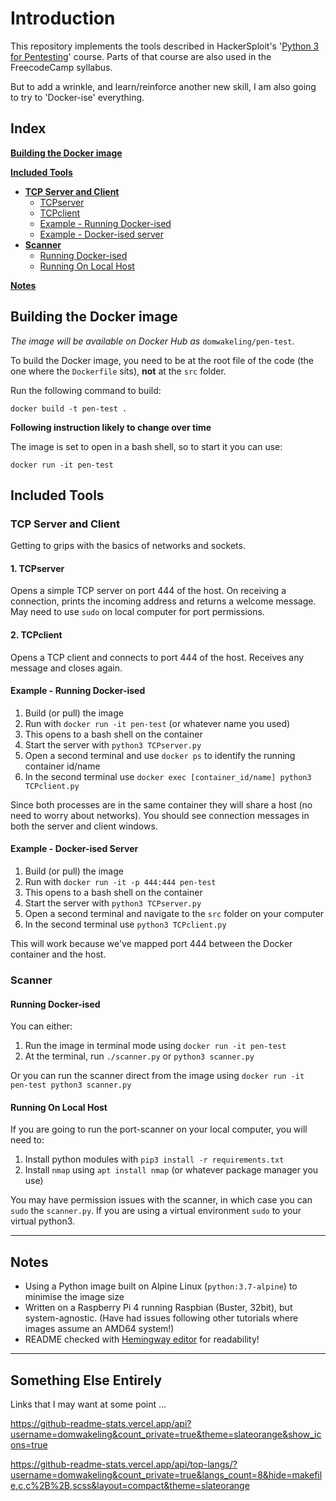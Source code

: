 # Introduction

This repository implements the tools described in HackerSploit's '[Python
3 for Pentesting](https://www.youtube.com/watch?v=UadqiHXfvsg&list=PLBf0hzazHTGM_dncTqO9l-0zUQYP0nNPU)'
course. Parts of that course are also used in the FreecodeCamp syllabus.

But to add a wrinkle, and learn/reinforce another new skill, I am also going to try to
'Docker-ise' everything.

## Index
**[Building the Docker image](#building-the-docker-image)**

**[Included Tools](#included-tools)**
* **[TCP Server and Client](#tcp-server-and-client)**
  * [TCPserver](#1%2E-tcpserver)
  * [TCPclient](#2%2E-tcpclient)
  * [Example - Running Docker-ised](#example---running-docker-ised)
  * [Example - Docker-ised server](#example---docker-ised-server)
* **[Scanner](#scanner)**
  * [Running Docker-ised](#running-docker-ised)
  * [Running On Local Host](#running-on-local-host)

**[Notes](#notes)**

## Building the Docker image

*The image will be available on Docker Hub as* `domwakeling/pen-test`.

To build the Docker image, you need to be at the root file of the code (the one where the `Dockerfile`
sits), **not** at the `src` folder.

Run the following command to build:

`docker build -t pen-test .`

**Following instruction likely to change over time**

The image is set to open in a bash shell, so to start it you can use:

`docker run -it pen-test`

## Included Tools

### TCP Server and Client

Getting to grips with the basics of networks and sockets.

#### 1. TCPserver

Opens a simple TCP server on port 444 of the host. On receiving a connection, prints the incoming
address and returns a welcome message. May need to use `sudo` on local computer for port permissions.

#### 2. TCPclient

Opens a TCP client and connects to port 444 of the host. Receives any message and closes again.

#### Example - Running Docker-ised

1. Build (or pull) the image
1. Run with `docker run -it pen-test` (or whatever name you used)
1. This opens to a bash shell on the container
1. Start the server with `python3 TCPserver.py`
1. Open a second terminal and use `docker ps` to identify the running container id/name
1. In the second terminal use `docker exec [container_id/name] python3 TCPclient.py`

Since both processes are in the same container they will share a host (no need to worry about networks).
You should see connection messages in both the server and client windows.

#### Example - Docker-ised Server

1. Build (or pull) the image
1. Run with `docker run -it -p 444:444 pen-test`
1. This opens to a bash shell on the container
1. Start the server with `python3 TCPserver.py`
1. Open a second terminal and navigate to the `src` folder on your computer
1. In the second terminal use `python3 TCPclient.py`

This will work because we've mapped port 444 between the Docker container and the host.

### Scanner

#### Running Docker-ised

You can either:
1. Run the image in terminal mode using `docker run -it pen-test`
1. At the terminal, run `./scanner.py` or `python3 scanner.py`

Or you can run the scanner direct from the image using `docker run -it pen-test python3 scanner.py`

#### Running On Local Host

If you are going to run the port-scanner on your local computer, you will need to:
1. Install python modules with `pip3 install -r requirements.txt`
1. Install `nmap` using `apt install nmap` (or whatever package manager you use)

You may have permission issues with the scanner, in which case you can `sudo` the `scanner.py`. If you are using a virtual environment `sudo` to your virtual python3.

---

## Notes

* Using a Python image built on Alpine Linux (`python:3.7-alpine`) to minimise the
  image size
* Written on a Raspberry Pi 4 running Raspbian (Buster, 32bit), but system-agnostic. (Have had
  issues following other tutorials where images assume an AMD64 system!)
* README checked with [Hemingway editor](http://www.hemingwayapp.com/) for readability!


---

## Something Else Entirely 

Links that I may want at some point ...

  https://github-readme-stats.vercel.app/api?username=domwakeling&count_private=true&theme=slateorange&show_icons=true

  https://github-readme-stats.vercel.app/api/top-langs/?username=domwakeling&count_private=true&langs_count=8&hide=makefile,c,c%2B%2B,scss&layout=compact&theme=slateorange